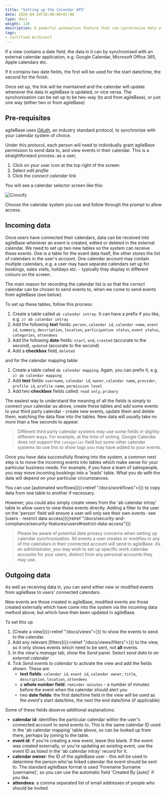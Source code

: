 ```yaml
---
title: "Setting up the Calendar API"
date: 2020-04-24T16:40:00+01:00
type: docs
weight: 110
description: A powerful automation feature that can synchronise data with a third party calendar.
tags:
- Certified Architect
---
```


If a view contains a date field, the data in it can by synchronised with an external calendar application, e.g. Google Calendar, Microsoft Office 365, Apple calendars etc.

If it contains two date fields, the first will be used for the start date/time, the second for the finish.

Once set up, the link will be maintained and the calendar will update whenever the data in agileBase is updated, or vice versa. The synchonisation can be set up to be two-way (to and from agileBase), or just one way (either two or from agileBase)

## Pre-requisites
agileBase uses [OAuth](https://oauth.net/), an industry standard protocol, to synchronize with your calendar system of choice.

Under this protocol, each person will need to individually grant agileBase permission to send data to, and view events in their calendar. This is a straightforward process: as a user,
1. Click on your user icon at the top right of the screen
2. Select _edit profile_
3. Click the _connect calendar_ link

You will see a calendar selector screen like this:

![Cronofy](/cronofy.png)

Choose the calendar system you use and follow through the prompt to allow access.

## Incoming data
Once users have connected their calendars, data can be received into agileBase whenever an event is created, edited or deleted in the external calendar. We need to set up two new tables so the system can receive these events. One is a table for the event data itself, the other stores the list of calendars in the user's account. One calendar account may contain multiple calendars, e.g. a user may have separate calendars set up for bookings, sales visits, holidays etc. - typically they display in different colours on the screen.

The main reason for recording the calendar list is so that the correct calendar can be chosen to send events to, when we come to send events from agileBase (see below).

To set up these tables, follow this process:

1. Create a table called `ab calendar intray`. It can have a prefix if you like, e.g. `z) ab calendar intray`
2. Add the following **text** fields: `person`, `calendar id`, `calendar name`, `event id`, `summary`, `description`, `location`, `participation status`, `event status`, `categories`, `attendees`
3. Add the following **date** fields: `start`, `end`, `created` (accurate to the second), `updated` (accurate to the second)
4. Add a **checkbox** field, `deleted`

and for the calendar mapping table:

1. Create a table called `ab calendar mapping`. Again, you can prefix it, e.g. `z) ab calendar mapping`
2. Add **text** fields: `username`, `calendar id`, `owner`, `calendar name`, `provider`, `profile id`, `profile name`, `permission level`
3. Add two **checkbox** fields called: `read only`, `primary`

The easiest way to understand the meaning of all the fields is simply to connect your calendar as above, create these tables and add some events to your third party calendar - create new events, update them and delete them, watching the data flow into the tables. New data will usually take no more than a few seconds to appear.

> Different third party calendar systems may use some fields in slighlty different ways. For example, at the time of writing, Google Calendar does not support the `categories` field but some other calendar systems do use this to show tags you may have added to your events.

Once you have data successfully flowing into the system, a common next step is to move the incoming events into tables which make sense for your particular business needs. For example, if you have a team of salespeople, you may move incoming bookings into a 'leads' table. What you do with the data will depend on your particular circumstances.

You can use [automated worflows]({{<relref "/docs/workflows">}}) to copy data from one table to another if necessary.

However, you could also simply create views from the 'ab calendar intray' table to allow users to view these events directly. Adding a filter to the user on the 'person' field will ensure a user will only see their own events -see [users - restrict data access]({{relref "/docs/security-and-compliance/security-features/users#restrict-data-access"}})

> Please be aware of potential data privacy concerns when setting up calendar synchronisation. All events a user creates or modifies in any of the calendars in their connected account will send to agileBase. As an administrator, you may wish to set up specific work calendar accounts for your users, distinct from any personal accounts they may use.

## Outgoing data
As well as receiving data in, you can send either new or modified events from agileBase to users' connected calendars.

New events are those created in agileBase, modified events are those created externally which have come into the system via the incoming data method above, but which have then been updated in agileBase.

To set this up
1. [Create a view]({{<relref "/docs/views">}}) to show the events to send to the calendar.
2. Add any relevant [filters]({{<relref "/docs/views/filters">}}) to the view, so it only shows events which need to be sent, not **all** events.
2. In the view's _manage_ tab, show the _Send_ panel. Select _send data to an external calendar_
3. Tick _Send events to calendar_ to activate the view and add the fields shown. These are
    - **text fields**: `calendar id`, `event id`, `calendar owner`, `title`, `description`, `location`, `attendees`
    - a **whole number field**: `reminder minutes` - a number of minutes before the event when the calendar should alert you
    - two **date fields**: the first date/time field in the view will be used as the event's start date/time, the next the end date/time (if applicable)

Some of these fields deserve additional explanations:
* **calendar id**: identifies the particular calendar within the user's connected account to send events to. This is the same calendar ID used in the 'ab calendar mapping' table above, so can be looked up from there, perhaps by joining to the table.
* **event id**: if you're creating a new event, leave this blank. If the event was created externally, or you're updating an existing event, use the event ID as listed in the 'ab calendar intray' record for it.
* **calendar owner**: the ID of the agileBase user - this will be used to determine the person who'se linked calendar the event should be sent to. The standard agileBase format is used 'Forename Surname (username)', so you can use the automatic field 'Created By [auto]' if you like.
* **attendees**: a comma separated list of email addresses of people who should be invited

